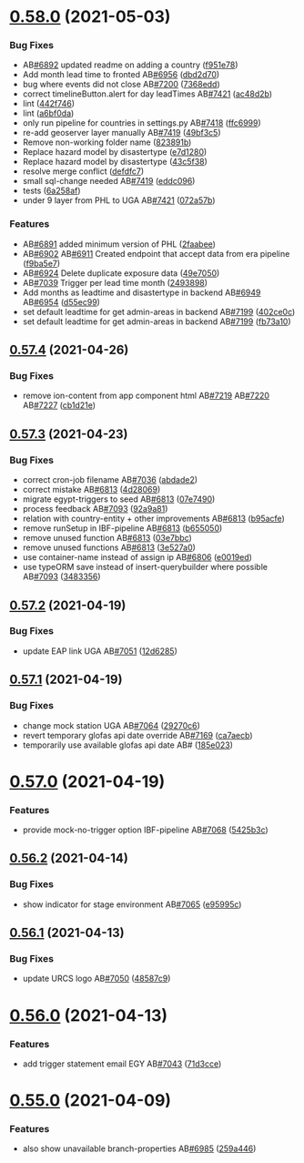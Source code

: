 # [0.58.0](https://github.com/rodekruis/IBF-system/compare/v0.57.4...v0.58.0) (2021-05-03)


### Bug Fixes

* AB[#6892](https://github.com/rodekruis/IBF-system/issues/6892) updated readme on adding a country ([f951e78](https://github.com/rodekruis/IBF-system/commit/f951e783d992685ebf58c2b0dedcbd56d4677dcf))
* Add month lead time to fronted AB[#6956](https://github.com/rodekruis/IBF-system/issues/6956) ([dbd2d70](https://github.com/rodekruis/IBF-system/commit/dbd2d7086658425991a34f91c82c4d40beb1d333))
* bug where events did not close AB[#7200](https://github.com/rodekruis/IBF-system/issues/7200) ([7368edd](https://github.com/rodekruis/IBF-system/commit/7368edd44c14b9e51fbe27f695bb196f77a796cd))
* correct timelineButton.alert for day leadTimes AB[#7421](https://github.com/rodekruis/IBF-system/issues/7421) ([ac48d2b](https://github.com/rodekruis/IBF-system/commit/ac48d2b0355d12f4aaa43e23b008ea83a2f38eb8))
* lint ([442f746](https://github.com/rodekruis/IBF-system/commit/442f746d03e0c38d6d1f468fd1ba71af27b22956))
* lint ([a6bf0da](https://github.com/rodekruis/IBF-system/commit/a6bf0da3113395eef27c2cef284a0581026250de))
* only run pipeline for countries in settings.py AB[#7418](https://github.com/rodekruis/IBF-system/issues/7418) ([ffc6999](https://github.com/rodekruis/IBF-system/commit/ffc6999b7c1e9b114b9005b00901a0f555ecaaf4))
* re-add geoserver layer manually AB[#7419](https://github.com/rodekruis/IBF-system/issues/7419) ([49bf3c5](https://github.com/rodekruis/IBF-system/commit/49bf3c575ee6171254d33b5d00a8867b79b4e256))
* Remove non-working folder name ([823891b](https://github.com/rodekruis/IBF-system/commit/823891b8535cf095d011aae58c283425feabdf2f))
* Replace hazard model by disastertype ([e7d1280](https://github.com/rodekruis/IBF-system/commit/e7d1280b4e7647030fc22ceb4816ca0a4e6b9e5f))
* Replace hazard model by disastertype ([43c5f38](https://github.com/rodekruis/IBF-system/commit/43c5f382de8c4aa16d62ec3b45834f639eddb7d6))
* resolve merge conflict ([defdfc7](https://github.com/rodekruis/IBF-system/commit/defdfc7dc5f7a1c836134fcaf22e394630aeb36e))
* small sql-change needed AB[#7419](https://github.com/rodekruis/IBF-system/issues/7419) ([eddc096](https://github.com/rodekruis/IBF-system/commit/eddc096af66e1f74aa51e04a31db3acb7dffe6b0))
* tests ([6a258af](https://github.com/rodekruis/IBF-system/commit/6a258af46493e0138b177239915ae3f19f52e21c))
* under 9 layer from PHL to UGA AB[#7421](https://github.com/rodekruis/IBF-system/issues/7421) ([072a57b](https://github.com/rodekruis/IBF-system/commit/072a57bcb9710e2e0a97f73c8f4dcc460031027a))


### Features

* AB[#6891](https://github.com/rodekruis/IBF-system/issues/6891) added minimum version of PHL ([2faabee](https://github.com/rodekruis/IBF-system/commit/2faabee817229e6c3253bedeeb1defe863824c4e))
* AB[#6902](https://github.com/rodekruis/IBF-system/issues/6902) AB[#6911](https://github.com/rodekruis/IBF-system/issues/6911) Created endpoint that accept data from era pipeline ([f9ba5e7](https://github.com/rodekruis/IBF-system/commit/f9ba5e791414da2a844a949260623f09c1cecb89))
* AB[#6924](https://github.com/rodekruis/IBF-system/issues/6924) Delete duplicate exposure data ([49e7050](https://github.com/rodekruis/IBF-system/commit/49e705061380fd3a69708496747deeca015b1b50))
* AB[#7039](https://github.com/rodekruis/IBF-system/issues/7039) Trigger per lead time month ([2493898](https://github.com/rodekruis/IBF-system/commit/2493898553079b5e324d97fca4d47348377a684b))
* Add months as leadtime and disastertype  in backend AB[#6949](https://github.com/rodekruis/IBF-system/issues/6949) AB[#6954](https://github.com/rodekruis/IBF-system/issues/6954) ([d55ec99](https://github.com/rodekruis/IBF-system/commit/d55ec99f5b034b95339e918c886367194437d1e1))
* set default leadtime for get admin-areas in backend AB[#7199](https://github.com/rodekruis/IBF-system/issues/7199) ([402ce0c](https://github.com/rodekruis/IBF-system/commit/402ce0ce40cc526c95b9c3d09c0763f4b6ed13fd))
* set default leadtime for get admin-areas in backend AB[#7199](https://github.com/rodekruis/IBF-system/issues/7199) ([fb73a10](https://github.com/rodekruis/IBF-system/commit/fb73a10898688703cdc802dcfc5aca455818b236))



## [0.57.4](https://github.com/rodekruis/IBF-system/compare/v0.57.3...v0.57.4) (2021-04-26)


### Bug Fixes

* remove ion-content from app component html AB[#7219](https://github.com/rodekruis/IBF-system/issues/7219) AB[#7220](https://github.com/rodekruis/IBF-system/issues/7220) AB[#7227](https://github.com/rodekruis/IBF-system/issues/7227) ([cb1d21e](https://github.com/rodekruis/IBF-system/commit/cb1d21e66844b3e56ea540d5c2cc52178940dcba))



## [0.57.3](https://github.com/rodekruis/IBF-system/compare/v0.57.2...v0.57.3) (2021-04-23)


### Bug Fixes

* correct cron-job filename AB[#7036](https://github.com/rodekruis/IBF-system/issues/7036) ([abdade2](https://github.com/rodekruis/IBF-system/commit/abdade2eb13cc6f79ce79a9d606679af3c64c96c))
* correct mistake AB[#6813](https://github.com/rodekruis/IBF-system/issues/6813) ([4d28069](https://github.com/rodekruis/IBF-system/commit/4d280694836c0f5c1b39f748a37361ca43f5cfd1))
* migrate egypt-triggers to seed AB[#6813](https://github.com/rodekruis/IBF-system/issues/6813) ([07e7490](https://github.com/rodekruis/IBF-system/commit/07e7490f51320954f41376cdcabf0f90f4838059))
* process feedback AB[#7093](https://github.com/rodekruis/IBF-system/issues/7093) ([92a9a81](https://github.com/rodekruis/IBF-system/commit/92a9a81a85aa3e67f61a10b8dd7a5820da54c95d))
* relation with country-entity + other improvements AB[#6813](https://github.com/rodekruis/IBF-system/issues/6813) ([b95acfe](https://github.com/rodekruis/IBF-system/commit/b95acfea41d3f6ca6ecd088d6e5c213bcd25887c))
* remove runSetup in IBF-pipeline AB[#6813](https://github.com/rodekruis/IBF-system/issues/6813) ([b655050](https://github.com/rodekruis/IBF-system/commit/b65505094d2f6eacef4447387ca6096fdf5c7ff7))
* remove unused function AB[#6813](https://github.com/rodekruis/IBF-system/issues/6813) ([03e7bbc](https://github.com/rodekruis/IBF-system/commit/03e7bbc1fa89876e4b505cadfadf89193fb542a6))
* remove unused functions AB[#6813](https://github.com/rodekruis/IBF-system/issues/6813) ([3e527a0](https://github.com/rodekruis/IBF-system/commit/3e527a0298c4380e94a0c671ca90a7fa6aa554b5))
* use container-name instead of assign ip AB[#6806](https://github.com/rodekruis/IBF-system/issues/6806) ([e0019ed](https://github.com/rodekruis/IBF-system/commit/e0019ed8c094b2f634d7ea5296fd2cf08ae3d309))
* use typeORM save instead of insert-querybuilder where possible AB[#7093](https://github.com/rodekruis/IBF-system/issues/7093) ([3483356](https://github.com/rodekruis/IBF-system/commit/3483356f9196f0b76d0ccdeda7598da407fe403a))



## [0.57.2](https://github.com/rodekruis/IBF-system/compare/v0.57.1...v0.57.2) (2021-04-19)


### Bug Fixes

* update EAP link UGA AB[#7051](https://github.com/rodekruis/IBF-system/issues/7051) ([12d6285](https://github.com/rodekruis/IBF-system/commit/12d6285564579911ba8030fc63b815d31ce97b03))



## [0.57.1](https://github.com/rodekruis/IBF-system/compare/v0.57.0...v0.57.1) (2021-04-19)


### Bug Fixes

* change mock station UGA AB[#7064](https://github.com/rodekruis/IBF-system/issues/7064) ([29270c6](https://github.com/rodekruis/IBF-system/commit/29270c665f24ee024003cddc17c26beb4fc75b18))
* revert temporary glofas api date override AB[#7169](https://github.com/rodekruis/IBF-system/issues/7169) ([ca7aecb](https://github.com/rodekruis/IBF-system/commit/ca7aecb485521847fc99ab2facc7ee67e80e78e3))
* temporarily use available glofas api date AB# ([185e023](https://github.com/rodekruis/IBF-system/commit/185e0232dace0da508bf88c55b7cf60bff727c25))



# [0.57.0](https://github.com/rodekruis/IBF-system/compare/v0.56.2...v0.57.0) (2021-04-19)


### Features

* provide mock-no-trigger option IBF-pipeline AB[#7068](https://github.com/rodekruis/IBF-system/issues/7068) ([5425b3c](https://github.com/rodekruis/IBF-system/commit/5425b3c793b374543de805a81d2adc136d986396))



## [0.56.2](https://github.com/rodekruis/IBF-system/compare/v0.56.1...v0.56.2) (2021-04-14)


### Bug Fixes

* show indicator for stage environment AB[#7065](https://github.com/rodekruis/IBF-system/issues/7065) ([e95995c](https://github.com/rodekruis/IBF-system/commit/e95995cb54f7144a16ff8364029cd4043eabfab8))



## [0.56.1](https://github.com/rodekruis/IBF-system/compare/v0.56.0...v0.56.1) (2021-04-13)


### Bug Fixes

* update URCS logo AB[#7050](https://github.com/rodekruis/IBF-system/issues/7050) ([48587c9](https://github.com/rodekruis/IBF-system/commit/48587c9fecc0a7001f0decf905766a16416616c6))



# [0.56.0](https://github.com/rodekruis/IBF-system/compare/v0.55.0...v0.56.0) (2021-04-13)


### Features

* add trigger statement email EGY AB[#7043](https://github.com/rodekruis/IBF-system/issues/7043) ([71d3cce](https://github.com/rodekruis/IBF-system/commit/71d3ccee7e17e4bd8969430789ab7112bf2a8be3))



# [0.55.0](https://github.com/rodekruis/IBF-system/compare/v0.54.1...v0.55.0) (2021-04-09)


### Features

* also show unavailable branch-properties AB[#6985](https://github.com/rodekruis/IBF-system/issues/6985) ([259a446](https://github.com/rodekruis/IBF-system/commit/259a4467296fc3d5ef20e59680c01fb73c756c40))



